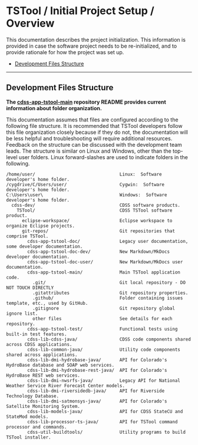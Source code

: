 # TSTool / Initial Project Setup / Overview ##

This documentation describes the project initialization.
This information is provided in case the software project needs to be
re-initialized, and to provide rationale for how the project was set up.

*   [Development Files Structure](#development-files-structure)

------------------

## Development Files Structure ##

**The [cdss-app-tstool-main](https://github.com/OpenCDSS/cdss-app-tstool-doc-dev)
repository README provides current information about folder organization.**

This documentation assumes that files are configured according to the following file structure.
It is recommended that TSTool developers follow this file organization closely because if they do not,
the documentation will be less helpful and troubleshooting will require additional resources.
Feedback on the structure can be discussed with the development team leads.
The structure is similar on Linux and Windows, other than the top-level user folders.
Linux forward-slashes are used to indicate folders in the following.

```text
/home/user/                                Linux:  Software developer's home folder.
/cygdrive/C/Users/user/                    Cygwin:  Software developer's home folder.
C:\Users\user\                             Windows:  Software developer's home folder.
  cdss-dev/                                CDSS software products.
    TSTool/                                CDSS TSTool software product.
      eclipse-workspace/                   Eclipse workspace to organize Eclipse projects.
      git-repos/                           Git repositories that comprise TSTool.
        cdss-app-tstool-doc/               Legacy user documentation, some developer documentation.
        cdss-app-tstool-doc-dev/           New Markdown/MkDocs developer documentation.
        cdss-app-tstool-doc-user/          New Markdown/MkDocs user documentation.
        cdss-app-tstool-main/              Main TSTool application code.
          .git/                            Git local repository - DO NOT TOUCH DIRECTLY
          .gitattributes                   Git repository properties.
          .github/                         Folder containing issues template, etc., used by GitHub.
          .gitignore                       Git repository global ignore list.
          other files                      See details for each repository.
        cdss-app-tstool-test/              Functional tests using built-in test features.
        cdss-lib-cdss-java/                CDSS code components shared across CDSS applications.
        cdss-lib-common-java/              Utility code components shared across applications.
        cdss-lib-dmi-hydrobase-java/       API for Colorado's HydroBase database and SOAP web services.
        cdss-lib-dmi-hydrobase-rest-java/  API for Colorado's HydroBase REST web services.
        cdss-lib-dmi-nwsrfs-java/          Legacy API for National Weather Service River Forecast Center models.
        cdss-lib-dmi-riversidedb-java/     API for Riverside Technology Database.
        cdss-lib-dmi-satmonsys-java/       API for Colorado's Satellite Monitoring System.
        cdss-lib-models-java/              API for CDSS StateCU and StateMod models.
        cdss-lib-processor-ts-java/        API for TSTool command processor and commands.
        cdss-util-buildtools/              Utility programs to build TSTool installer.
```
